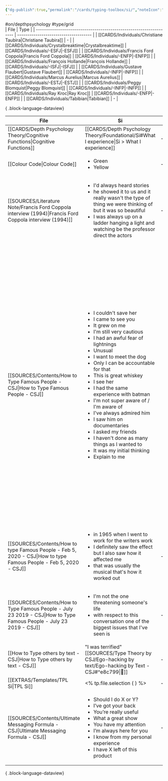```yaml
---
{"dg-publish":true,"permalink":"/cards/typing-toolbox/si/","noteIcon":"1","created":"2023-04-04T21:25:30.720+02:00","updated":"2023-06-17T21:01:40.552+02:00"}
---
```


#on/depthpsychology #type/grid  
| File                                                                | Type                                  |
| ------------------------------------------------------------------- | ------------------------------------- |
| [[CARDS/Individuals/Christiane Taubira\|Christiane Taubira]]     | \-                                    |
| [[CARDS/Individuals/Crystalbreaktime\|Crystalbreaktime]]         | [[CARDS/Individuals/-ESFJ\|-ESFJ]] |
| [[CARDS/Individuals/Francis Ford Coppola\|Francis Ford Coppola]] | [[CARDS/Individuals/-ENFP\|-ENFP]] |
| [[CARDS/Individuals/François Hollande\|François Hollande]]       | [[CARDS/Individuals/-ISFJ\|-ISFJ]] |
| [[CARDS/Individuals/Gustave Flaubert\|Gustave Flaubert]]         | [[CARDS/Individuals/-INFP\|-INFP]] |
| [[CARDS/Individuals/Marcus Aurelius\|Marcus Aurelius]]           | [[CARDS/Individuals/-ESTJ\|-ESTJ]] |
| [[CARDS/Individuals/Peggy Blomquist\|Peggy Blomquist]]           | [[CARDS/Individuals/-INFP\|-INFP]] |
| [[CARDS/Individuals/Ray Kroc\|Ray Kroc]]                         | [[CARDS/Individuals/-ENFP\|-ENFP]] |
| [[CARDS/Individuals/Tabibian\|Tabibian]]                         | \-                                    |

{ .block-language-dataview}

| File                                                                                                                   | Si                                                                                                                                                                                                                                                                                                                                                                                                                                                                                                                                                                                                                | Si-Ne                                                                                                                                                                                                                                                                                                                                                                                                                                                      | High_Si | Low_Si |
| ---------------------------------------------------------------------------------------------------------------------- | ----------------------------------------------------------------------------------------------------------------------------------------------------------------------------------------------------------------------------------------------------------------------------------------------------------------------------------------------------------------------------------------------------------------------------------------------------------------------------------------------------------------------------------------------------------------------------------------------------------------- | ---------------------------------------------------------------------------------------------------------------------------------------------------------------------------------------------------------------------------------------------------------------------------------------------------------------------------------------------------------------------------------------------------------------------------------------------------------- | ------- | ------ |
| [[CARDS/Depth Psychology Theory/Cognitive Functions\|Cognitive Functions]]                                          | [[CARDS/Depth Psychology Theory/Foundational/Si#What I experience\|Si > What I experience]]                                                                                                                                                                                                                                                                                                                                                                                                                                                                                                                    | \-                                                                                                                                                                                                                                                                                                                                                                                                                                                         | \-      | \-     |
| [[Colour Code\|Colour Code]]                                                                                        | <ul><li>Green</li><li>Yellow</li></ul>                                                                                                                                                                                                                                                                                                                                                                                                                                                                                                                                                                            | \-                                                                                                                                                                                                                                                                                                                                                                                                                                                         | \-      | \-     |
| [[SOURCES/Literature Note/Francis Ford Coppola interview (1994)\|Francis Ford Coppola interview (1994)]]            | <ul><li>I'd always heard stories</li><li>he showed it to us and it really wasn't the type of thing we were thinking of but it was so beautiful</li><li>I was always up on a ladder hanging a light and watching be the professor direct the actors</li></ul>                                                                                                                                                                                                                                                                                                                                                      | \-                                                                                                                                                                                                                                                                                                                                                                                                                                                         | \-      | \-     |
| [[SOURCES/Contents/How to Type Famous People - CSJ\|How to Type Famous People - CSJ]]                               | <ul><li>I couldn't save her</li><li>I came to see you</li><li>It grew on me</li><li>I'm still very cautious</li><li>I had an awful fear of lightnings</li><li>Unusual</li><li>I want to meet the dog</li><li>Only I can be accountable for that</li><li>This is great whiskey</li><li>I see her</li><li>I had the same experience with batman</li><li>I'm not super aware of / I'm aware of</li><li>I've always admired him</li><li>I saw him on documentaries</li><li>I asked my friends</li><li>I haven't done as many things as I wanted to</li><li>It was my initial thinking</li><li>Explain to me</li></ul> | <ul><li>I watched them and that inspired me to do stuff in a similar vein</li><li>the new sound is really the old sound</li><li>I am a mysterious person</li><li>my music was very serious and pompous</li><li>He could have killed me ; instead he showed me mercy</li><li>Why do they always paint these things that color ?</li><li>I am taking care of myself, this is why I'm desirable</li><li>emulation</li><li>I'm happy to try anything</li></ul> | \-      | \-     |
| [[SOURCES/Contents/How to type Famous People - Feb 5, 2020 - CSJ\|How to type Famous People - Feb 5, 2020 - CSJ]]   | <ul><li>in 1965 when I went to work for the writers work</li><li>I definitely saw the effect but I also saw how it affected me</li><li>that was usually the musical that's how it worked out</li></ul>                                                                                                                                                                                                                                                                                                                                                                                                            | \-                                                                                                                                                                                                                                                                                                                                                                                                                                                         | \-      | \-     |
| [[SOURCES/Contents/How to Type Famous People - July 23 2019 - CSJ\|How to Type Famous People - July 23 2019 - CSJ]] | <ul><li>I'm not the one threatening someone's life</li><li>with respect to this conversation one of the biggest issues that I've seen is</li></ul>                                                                                                                                                                                                                                                                                                                                                                                                                                                                | \-                                                                                                                                                                                                                                                                                                                                                                                                                                                         | \-      | \-     |
| [[How to Type others by text - CSJ\|How to Type others by text - CSJ]]                                              | "I was terrified" [[SOURCES/Type Theory by CSJ/Ego-hacking by text/Ego-hacking by Text - CSJ#^e8c799\|🔗]]                                                                                                                                                                                                                                                                                                                                                                                                                                                                                                                                                       | \-                                                                                                                                                                                                                                                                                                                                                                                                                                                         | \-      | \-     |
| [[EXTRAS/Templates/TPL Si\|TPL Si]]                                                                                 | <% tp.file.selection ( ) %>                                                                                                                                                                                                                                                                                                                                                                                                                                                                                                                                                                                       | \-                                                                                                                                                                                                                                                                                                                                                                                                                                                         | \-      | \-     |
| [[SOURCES/Contents/Ultimate Messaging Formula - CSJ\|Ultimate Messaging Formula - CSJ]]                             | <ul><li>Should I do X or Y?</li><li>I’ve got your back</li><li>You’re really useful</li><li>What a great show</li><li>You have my attention</li><li>I’m always here for you</li><li>I know from my personal experience</li><li>I have X left of this product</li></ul>                                                                                                                                                                                                                                                                                                                                            | \-                                                                                                                                                                                                                                                                                                                                                                                                                                                         | \-      | \-     |

{ .block-language-dataview}